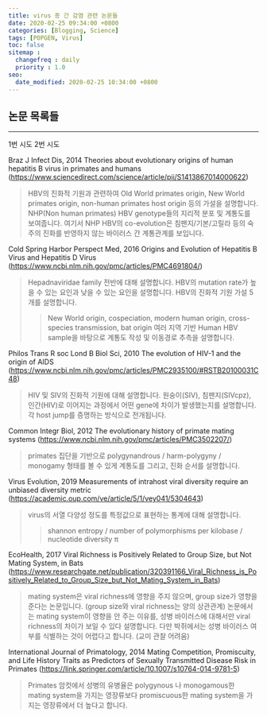 ```yaml
---
title: virus 종 간 감염 관련 논문들
date: 2020-02-25 09:34:00 +0800
categories: [Blogging, Science]
tags: [POPGEN, Virus]
toc: false
sitemap :
  changefreq : daily
  priority : 1.0
seo:
  date_modified: 2020-02-25 10:34:00 +0800
---
```


## 논문 목록들

***

1번 시도
2번 시도


Braz J Infect Dis, 2014
Theories about evolutionary origins of human hepatitis B virus in primates and humans
(https://www.sciencedirect.com/science/article/pii/S1413867014000622)

> HBV의 진화적 기원과 관련하여 Old World primates origin, New World primates origin, non-human primates host origin 등의 가설을 설명합니다.
> NHP(Non human primates) HBV genotype들의 지리적 분포 및 계통도를 보여줍니다. 여기서 NHP HBV의 co-evolution은 침팬지/기본/고릴라 등의 숙주의 진화를 반영하지 않는 바이러스 간 계통관계를 보입니다.

Cold Spring Harbor Perspect Med, 2016
Origins and Evolution of Hepatitis B Virus and Hepatitis D Virus (https://www.ncbi.nlm.nih.gov/pmc/articles/PMC4691804/)

> Hepadnaviridae family 전반에 대해 설명합니다. HBV의 mutation rate가 높을 수 있는 요인과 낮을 수 있는 요인을 설명합니다.
> HBV의 진화적 기원 가설 5개를 설명합니다.
  >> New World origin, cospeciation, modern human origin, cross-species transmission, bat origin
> 여러 지역 기반 Human HBV sample을 바탕으로 계통도 작성 및 이동경로 추측을 설명합니다.

Philos Trans R soc Lond B Biol Sci, 2010
The evolution of HIV-1 and the origin of AIDS
(https://www.ncbi.nlm.nih.gov/pmc/articles/PMC2935100/#RSTB20100031C48)

> HIV 및 SIV의 진화적 기원에 대해 설명합니다. 원숭이(SIV), 침팬지(SIVcpz), 인간(HIV)로 이어지는 과정에서 어떤 gene에 차이가 발생했는지를 설명합니다.
> 각 host jump를 증명하는 방식으로 전개됩니다.

Common Integr Biol, 2012
The evolutionary history of primate mating systems
(https://www.ncbi.nlm.nih.gov/pmc/articles/PMC3502207/)

> primates 집단을 기반으로  polygynandrous / harm-polygyny / monogamy 형태를 볼 수 있게 계통도를 그리고, 진화 순서를 설명합니다.

Virus Evolution, 2019
Measurements of intrahost viral diversity require an unbiased diversity metric
(https://academic.oup.com/ve/article/5/1/vey041/5304643)

> virus의 서열 다양성 정도를 특정값으로 표현하는 통계에 대해 설명합니다.
 >> shannon entropy / number of polymorphisms per kilobase / nucleotide diversity π

EcoHealth, 2017
Viral Richness is Positively Related to Group Size, but Not Mating System, in Bats
(https://www.researchgate.net/publication/320391166_Viral_Richness_is_Positively_Related_to_Group_Size_but_Not_Mating_System_in_Bats)

> mating system은 viral richness에 영향을 주지 않으며, group size가 영향을 준다는 논문입니다. (group size와 viral richness는 양의 상관관계)
> 논문에서는 mating system이 영향을 안 주는 이유를, 성병 바이러스에 대해서만 viral richness의 차이가 보일 수 있다 설명합니다. 다만 박쥐에서는 성병 바이러스 여부를 식별하는 것이 어렵다고 합니다. (교미 관찰 어려움)

International Journal of Primatology, 2014
Mating Competition, Promiscuity, and Life History Traits as Predictors of Sexually Transmitted Disease Risk in Primates
(https://link.springer.com/article/10.1007/s10764-014-9781-5)

> Primates 암컷에서 성병의 유병율은 polygynous 나 monogamous한 mating system을 가지는 영장류보다 promiscuous한 mating system을 가지는 영장류에서 더 높다고 합니다.
